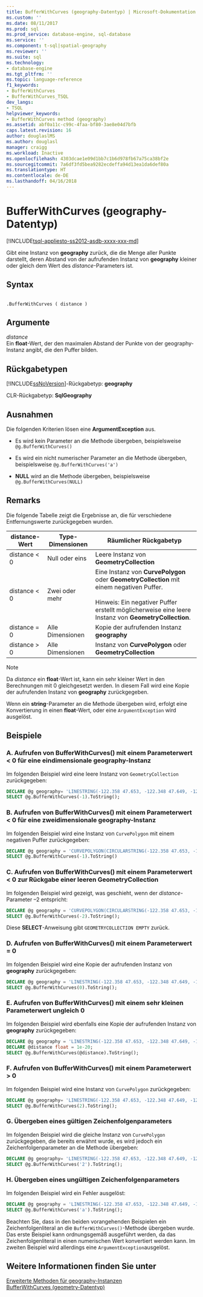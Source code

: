 ```yaml
---
title: BufferWithCurves (geography-Datentyp) | Microsoft-Dokumentation
ms.custom: ''
ms.date: 08/11/2017
ms.prod: sql
ms.prod_service: database-engine, sql-database
ms.service: ''
ms.component: t-sql|spatial-geography
ms.reviewer: ''
ms.suite: sql
ms.technology:
- database-engine
ms.tgt_pltfrm: ''
ms.topic: language-reference
f1_keywords:
- BufferWithCurves
- BufferWithCurves_TSQL
dev_langs:
- TSQL
helpviewer_keywords:
- BufferWithCurves method (geography)
ms.assetid: abf0a11c-c99c-4faa-bf80-3ae8e04d7bfb
caps.latest.revision: 16
author: douglaslMS
ms.author: douglasl
manager: craigg
ms.workload: Inactive
ms.openlocfilehash: 4303dcae1e09d1bb7c1b6d978fb67a75ca38bf2e
ms.sourcegitcommit: 7a6df3fd5bea9282ecdeffa94d13ea1da6def80a
ms.translationtype: HT
ms.contentlocale: de-DE
ms.lasthandoff: 04/16/2018
---
```

# <a name="bufferwithcurves-geography-data-type"></a>BufferWithCurves (geography-Datentyp)
[!INCLUDE[tsql-appliesto-ss2012-asdb-xxxx-xxx-md](../../includes/tsql-appliesto-ss2012-asdb-xxxx-xxx-md.md)]

  Gibt eine Instanz von **geography** zurück, die die Menge aller Punkte darstellt, deren Abstand von der aufrufenden Instanz von **geography** kleiner oder gleich dem Wert des *distance*-Parameters ist.  
  
## <a name="syntax"></a>Syntax  
  
```  
  
.BufferWithCurves ( distance )  
```  
  
## <a name="arguments"></a>Argumente  
 *distance*  
 Ein **float**-Wert, der den maximalen Abstand der Punkte von der geography-Instanz angibt, die den Puffer bilden.  
  
## <a name="return-types"></a>Rückgabetypen  
 [!INCLUDE[ssNoVersion](../../includes/ssnoversion-md.md)]-Rückgabetyp: **geography**  
  
 CLR-Rückgabetyp: **SqlGeography**  
  
## <a name="exceptions"></a>Ausnahmen  
 Die folgenden Kriterien lösen eine **ArgumentException** aus.  
  
-   Es wird kein Parameter an die Methode übergeben, beispielsweise `@g.BufferWithCurves()`  
  
-   Es wird ein nicht numerischer Parameter an die Methode übergeben, beispielsweise `@g.BufferWithCurves('a')`  
  
-   **NULL** wird an die Methode übergeben, beispielsweise `@g.BufferWithCurves(NULL)`  
  
## <a name="remarks"></a>Remarks  
 Die folgende Tabelle zeigt die Ergebnisse an, die für verschiedene Entfernungswerte zurückgegeben wurden.  
  
|distance-Wert|Type-Dimensionen|Räumlicher Rückgabetyp|  
|--------------------|---------------------|---------------------------|  
|distance < 0|Null oder eins|Leere Instanz von **GeometryCollection**|  
|distance \< 0|Zwei oder mehr|Eine Instanz von **CurvePolygon** oder **GeometryCollection** mit einem negativen Puffer.<br /><br /> Hinweis: Ein negativer Puffer erstellt möglicherweise eine leere Instanz von **GeometryCollection**.|
|distance = 0|Alle Dimensionen|Kopie der aufrufenden Instanz **geography**|  
|distance > 0|Alle Dimensionen|Instanz von **CurvePolygon** oder **GeometryCollection**|  
  
> [!NOTE]  
>  Da *distance* ein **float**-Wert ist, kann ein sehr kleiner Wert in den Berechnungen mit 0 gleichgesetzt werden.  In diesem Fall wird eine Kopie der aufrufenden Instanz von **geography** zurückgegeben.  
  
 Wenn ein **string**-Parameter an die Methode übergeben wird, erfolgt eine Konvertierung in einen **float**-Wert, oder eine `ArgumentException` wird ausgelöst.  
  
## <a name="examples"></a>Beispiele  
  
### <a name="a-calling-bufferwithcurves-with-a-parameter-value--0-on-one-dimensional-geography-instance"></a>A. Aufrufen von BufferWithCurves() mit einem Parameterwert < 0 für eine eindimensionale geography-Instanz  
 Im folgenden Beispiel wird eine leere Instanz von `GeometryCollection` zurückgegeben:  
  
 ```sql
 DECLARE @g geography= 'LINESTRING(-122.358 47.653, -122.348 47.649, -122.348 47.658, -122.358 47.658, -122.358 47.653)';  
 SELECT @g.BufferWithCurves(-1).ToString();
``` 
  
### <a name="b-calling-bufferwithcurves-with-a-parameter-value--0-on-a-two-dimensional-geography-instance"></a>B. Aufrufen von BufferWithCurves() mit einem Parameterwert < 0 für eine zweidimensionale geography-Instanz  
 Im folgenden Beispiel wird eine Instanz von `CurvePolygon` mit einem negativen Puffer zurückgegeben:  
  
 ```sql
 DECLARE @g geography = 'CURVEPOLYGON(CIRCULARSTRING(-122.358 47.653, -122.348 47.649, -122.348 47.658, -122.358 47.658, -122.358 47.653))';  
 SELECT @g.BufferWithCurves(-1).ToString()
 ```  
  
### <a name="c-calling-bufferwithcurves-with-a-parameter-value--0-that-returns-an-empty-geometrycollection"></a>C. Aufrufen von BufferWithCurves() mit einem Parameterwert < 0 zur Rückgabe einer leeren GeometryCollection  
 Im folgenden Beispiel wird gezeigt, was geschieht, wenn der *distance*-Parameter –2 entspricht:  
  
 ```sql
 DECLARE @g geography = 'CURVEPOLYGON(CIRCULARSTRING(-122.358 47.653, -122.348 47.649, -122.348 47.658, -122.358 47.658, -122.358 47.653))';  
 SELECT @g.BufferWithCurves(-2).ToString();
 ```  
  
 Diese **SELECT**-Anweisung gibt `GEOMETRYCOLLECTION EMPTY` zurück.  
  
### <a name="d-calling-bufferwithcurves-with-a-parameter-value--0"></a>D. Aufrufen von BufferWithCurves() mit einem Parameterwert = 0  
 Im folgenden Beispiel wird eine Kopie der aufrufenden Instanz von **geography** zurückgegeben:  

 ```sql
 DECLARE @g geography = 'LINESTRING(-122.358 47.653, -122.348 47.649, -122.348 47.658, -122.358 47.658, -122.358 47.653)';  
 SELECT @g.BufferWithCurves(0).ToString();
 ```  
  
### <a name="e-calling-bufferwithcurves-with-a-non-zero-parameter-value-that-is-extremely-small"></a>E. Aufrufen von BufferWithCurves() mit einem sehr kleinen Parameterwert ungleich 0  
 Im folgenden Beispiel wird ebenfalls eine Kopie der aufrufenden Instanz von **geography** zurückgegeben:  

 ```sql
 DECLARE @g geography = 'LINESTRING(-122.358 47.653, -122.348 47.649, -122.348 47.658, -122.358 47.658, -122.358 47.653)';  
 DECLARE @distance float = 1e-20;  
 SELECT @g.BufferWithCurves(@distance).ToString();
 ```  
  
### <a name="f-calling-bufferwithcurves-with-a-parameter-value--0"></a>F. Aufrufen von BufferWithCurves() mit einem Parameterwert > 0  
 Im folgenden Beispiel wird eine Instanz von `CurvePolygon` zurückgegeben:  

 ```sql
 DECLARE @g geography= 'LINESTRING(-122.358 47.653, -122.348 47.649, -122.348 47.658, -122.358 47.658, -122.358 47.653)';  
 SELECT @g.BufferWithCurves(2).ToString();
 ```  
### <a name="g-passing-a-valid-string-parameter"></a>G. Übergeben eines gültigen Zeichenfolgenparameters  
 Im folgenden Beispiel wird die gleiche Instanz von `CurvePolygon` zurückgegeben, die bereits erwähnt wurde, es wird jedoch ein Zeichenfolgenparameter an die Methode übergeben:  

 ```sql
 DECLARE @g geography= 'LINESTRING(-122.358 47.653, -122.348 47.649, -122.348 47.658, -122.358 47.658, -122.358 47.653)';  
 SELECT @g.BufferWithCurves('2').ToString();
```  
  
### <a name="h-passing-an-invalid-string-parameter"></a>H. Übergeben eines ungültigen Zeichenfolgenparameters  
 Im folgenden Beispiel wird ein Fehler ausgelöst:  

 ```sql
 DECLARE @g geography = 'LINESTRING(-122.358 47.653, -122.348 47.649, -122.348 47.658, -122.358 47.658, -122.358 47.653)'  
 SELECT @g.BufferWithCurves('a').ToString();
 ```  
  
 Beachten Sie, dass in den beiden vorangehenden Beispielen ein Zeichenfolgenliteral an die `BufferWithCurves()`-Methode übergeben wurde. Das erste Beispiel kann ordnungsgemäß ausgeführt werden, da das Zeichenfolgenliteral in einen numerischen Wert konvertiert werden kann. Im zweiten Beispiel wird allerdings eine `ArgumentException`ausgelöst.  
  
## <a name="see-also"></a>Weitere Informationen finden Sie unter  
 [Erweiterte Methoden für geography-Instanzen](../../t-sql/spatial-geography/extended-methods-on-geography-instances.md)   
 [BufferWithCurves &#40;geometry-Datentyp&#41;](../../t-sql/spatial-geometry/bufferwithcurves-geometry-data-type.md)  
  
  
